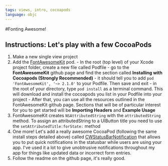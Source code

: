 ```yaml
---
tags: views, intro, cocoapods
language: objc
---
```


#Fonting Awesome!

## Instructions: Let's play with a few CocoaPods
  1. Make a new single view project
  2. Add the [FontAwesomeKit](https://github.com/PrideChung/FontAwesomeKit) pod.
    - In the root (top level) of your Xcode project folder, create a new file called Podfile
    - go to the **FontAwesomeKit** github page and find the section called **Installing with Cocoapods (Strongly Recommended)**
    - it should tell you to add `pod 'FontAwesomeKit', '~> 2.1.0'` to your Podfile. Then save and exit
    - in the root of your directory, type `pod install` as a terminal command. This will download and install the cocoapods you list in your Podfile into your project
    - After that, you can use all the resources outlined in the FontAwesomeKit github page. Sections that will be of particular interest for you to get started will be **Importing Headers** and **Example Usage**
  3. FontAwesomeKit creates `NSAttributedString` with the `attributedString` method. To assign an attributedString to a UIButton title you need to use the `setAttributedTitle:forState:` method
  4. One more! Let's add a really awesome CocoaPod (following the same install steps detailed above) called [CWStatusBarNotification](https://github.com/cezarywojcik/CWStatusBarNotification) that allows you to put quick notifications in the statusbar while users are using your app. I've used it a lot to give unobtrusive notifications throughout my app for things like updated data or incorrect form entries.
  5. Follow the readme on the github page, it's really good.
